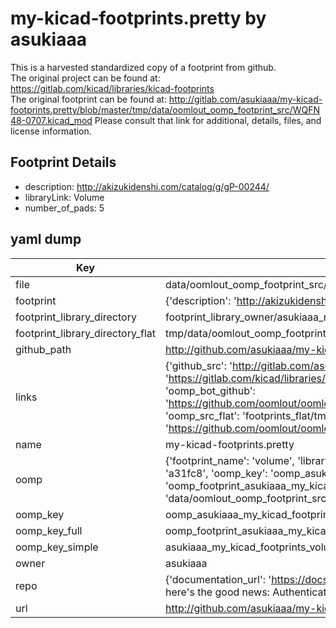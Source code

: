 # my-kicad-footprints.pretty by asukiaaa  
This is a harvested standardized copy of a footprint from github.  
The original project can be found at:  
https://gitlab.com/kicad/libraries/kicad-footprints  
The original footprint can be found at:
http://gitlab.com/asukiaaa/my-kicad-footprints.pretty/blob/master/tmp/data/oomlout_oomp_footprint_src/WQFN48-0707.kicad_mod
Please consult that link for additional, details, files, and license information.  
## Footprint Details
* description: http://akizukidenshi.com/catalog/g/gP-00244/  
* libraryLink: Volume  
* number_of_pads: 5  
## yaml dump  
| Key | Value |  
| --- | --- |  
| file | data/oomlout_oomp_footprint_src/my-kicad-footprints.pretty/Volume.kicad_mod |  
| footprint | {'description': 'http://akizukidenshi.com/catalog/g/gP-00244/', 'libraryLink': 'Volume', 'number_of_pads': 5} |  
| footprint_library_directory | footprint_library_owner/asukiaaa_my-kicad-footprints.pretty |  
| footprint_library_directory_flat | tmp/data/oomlout_oomp_footprint_src/footprints_flat/asukiaaa_my_kicad_footprints_volume/working |  
| github_path | http://github.com/asukiaaa/my-kicad-footprints.pretty/blob/master/tmp/data/oomlout_oomp_footprint_src/Volume.kicad_mod |  
| links | {'github_src': 'http://gitlab.com/asukiaaa/my-kicad-footprints.pretty/blob/master/tmp/data/oomlout_oomp_footprint_src/WQFN48-0707.kicad_mod', 'github_src_repo': 'https://gitlab.com/kicad/libraries/kicad-footprints', 'oomp_bot': 'tmp/data/oomlout_oomp_footprint_src/footprints/asukiaaa_my_kicad_footprints_volume/working', 'oomp_bot_github': 'https://github.com/oomlout/oomlout_oomp_footprint_bot/tree/main/tmp/data/oomlout_oomp_footprint_src/footprints/asukiaaa_my_kicad_footprints_volume/working', 'oomp_src_flat': 'footprints_flat/tmp/data/oomlout_oomp_footprint_src/footprints_flat/asukiaaa_my_kicad_footprints_volume/working', 'oomp_src_flat_github': 'https://github.com/oomlout/oomlout_oomp_footprint_src/tree/main/tmp/data/oomlout_oomp_footprint_src/footprints_flat/asukiaaa_my_kicad_footprints_volume/working'} |  
| name | my-kicad-footprints.pretty |  
| oomp | {'footprint_name': 'volume', 'library_name': 'my_kicad_footprints', 'md5': 'a31fc82d6528f0bc4768a963108b2631', 'md5_10': 'a31fc82d65', 'md5_5': 'a31fc', 'md5_6': 'a31fc8', 'oomp_key': 'oomp_asukiaaa_my_kicad_footprints_volume', 'oomp_key_extra': 'oomp_footprint_asukiaaa_my_kicad_footprints_volume', 'oomp_key_full': 'oomp_footprint_asukiaaa_my_kicad_footprints_volume_a31fc8', 'oomp_key_simple': 'asukiaaa_my_kicad_footprints_volume', 'original_filename': 'data/oomlout_oomp_footprint_src/my-kicad-footprints.pretty/Volume.kicad_mod', 'owner_name': 'asukiaaa'} |  
| oomp_key | oomp_asukiaaa_my_kicad_footprints_volume |  
| oomp_key_full | oomp_footprint_asukiaaa_my_kicad_footprints_volume |  
| oomp_key_simple | asukiaaa_my_kicad_footprints_volume |  
| owner | asukiaaa |  
| repo | {'documentation_url': 'https://docs.github.com/rest/overview/resources-in-the-rest-api#rate-limiting', 'message': "API rate limit exceeded for 84.66.142.224. (But here's the good news: Authenticated requests get a higher rate limit. Check out the documentation for more details.)"} |  
| url | http://github.com/asukiaaa/my-kicad-footprints.pretty |  

